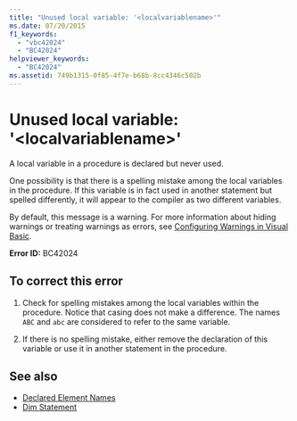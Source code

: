 ```yaml
---
title: "Unused local variable: '<localvariablename>'"
ms.date: 07/20/2015
f1_keywords: 
  - "vbc42024"
  - "BC42024"
helpviewer_keywords: 
  - "BC42024"
ms.assetid: 749b1315-0f85-4f7e-b68b-8cc4346c502b
---
```

# Unused local variable: '\<localvariablename>'
A local variable in a procedure is declared but never used.  
  
 One possibility is that there is a spelling mistake among the local variables in the procedure. If this variable is in fact used in another statement but spelled differently, it will appear to the compiler as two different variables.  
  
 By default, this message is a warning. For more information about hiding warnings or treating warnings as errors, see [Configuring Warnings in Visual Basic](/visualstudio/ide/configuring-warnings-in-visual-basic).  
  
 **Error ID:** BC42024  
  
## To correct this error  
  
1. Check for spelling mistakes among the local variables within the procedure. Notice that casing does not make a difference. The names `ABC` and `abc` are considered to refer to the same variable.  
  
2. If there is no spelling mistake, either remove the declaration of this variable or use it in another statement in the procedure.  
  
## See also

- [Declared Element Names](../programming-guide/language-features/declared-elements/declared-element-names.md)
- [Dim Statement](../language-reference/statements/dim-statement.md)

